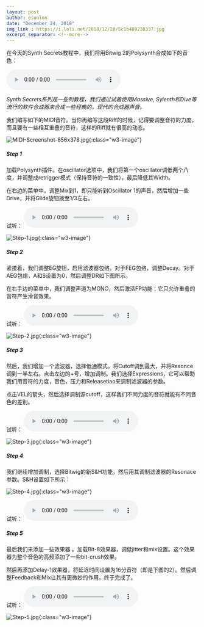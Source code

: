 ```yaml
---
layout: post
author: esunlon
date: "December 24, 2018"
img_link : https://i.loli.net/2018/12/20/5c1b489238337.jpg
excerpt_separator: <!--more-->
---
```


在今天的Synth Secrets教程中，我们将用Bitwig 2的Polysynth合成如下的音色：
<!--more-->
<audio src="http://f.cangg.cn:81/data/2018122414390784665671.mp3" controls="controls">  </audio>

*Synth Secrets系列是一些列教程，我们通过试着使用Massive, Sylenth和Dive等流行的软件合成器来合成一些经典的，现代的合成器声音。*

我们编写如下的MIDI音符。当你再编写这段Riff的时候，记得要调整音符的力度，而且要有一些相互重叠的音符，这样的Riff就有很高的动态。

![MIDI-Screenshot-856x378.jpg](https://i.loli.net/2018/12/24/5c207d3427a8b.jpg){:class="w3-image"}


##### Step 1

加载Polysynth插件。在oscillator选项中，我们将第一个oscillator调低两个八度，并调整成retrigger模式（保持音符的一致性），最后降低其Width。

在右边的菜单中，调整Mix到1，即只能听到Oscillator 1的声音，然后增加一些Drive，并将Glide旋钮拨至1/3左右。

试听：
<audio src="http://f.cangg.cn:81/data/2018122414393433589314.mp3" controls="controls">  </audio>

![Step-1.jpg](https://i.loli.net/2018/12/24/5c207d345ece5.jpg){:class="w3-image"}

##### Step 2

紧接着，我们调整EG旋钮，启用滤波器包络。对于FEG包络，调整Decay。对于AEG包络，A和S设置为0，然后调整DR如下图所示。

在右手边的菜单中，我们调整声道为MONO，然后激活FP功能：它只允许重叠的音符产生滑音效果。

试听：
<audio src="http://f.cangg.cn:81/data/2018122414394525517650.mp3" controls="controls">  </audio>

![Step-2.jpg](https://i.loli.net/2018/12/24/5c207d34576f0.jpg){:class="w3-image"}

##### Step 3

然后，我们增加一个滤波器，选择低通模式，将Cutoff调到最大，并将Resonce调到一半左右。点击左边的+号，增加调制。我们选择Expressions，它可以帮助我们用音符的力度，音色，压力和Releasetiao来调制滤波器的参数。

点击VEL的箭头，然后选择调制源cutoff，这样我们不同力度的音符就能有不同音色的差别。

试听：
<audio src="http://f.cangg.cn:81/data/2018122414402850754568.mp3" controls="controls">  </audio>

![Step-3.jpg](https://i.loli.net/2018/12/24/5c207d345761e.jpg){:class="w3-image"}

##### Step 4

我们继续增加调制，选择Bitwig的新S&H功能，然后用其调制滤波器的Resonace参数。S&H设置如下所示：

![Step-4.jpg](https://i.loli.net/2018/12/24/5c207d3461586.jpg){:class="w3-image"}

试听：
<audio src="http://f.cangg.cn:81/data/2018122414405471597394.mp3" controls="controls">  </audio>

##### Step 5

最后我们来添加一些效果器 。加载Bit-8效果器，调低jitter和mix设置。这个效果器为整个音色的高频添加了一些bit-crush效果。

然后再添加Delay-1效果器，将延迟时间设置为16分音符（即是下图的2）。然后调整Feedback和Mix让其有更微妙的作用。终于完成了。

试听：
<audio src="http://f.cangg.cn:81/data/2018122414411125180784.mp3" controls="controls">  </audio>

![Step-5.jpg](https://i.loli.net/2018/12/24/5c207d3462a6f.jpg){:class="w3-image"}
